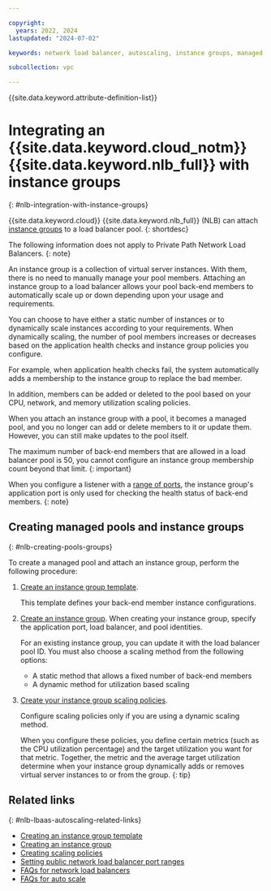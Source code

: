 ```yaml
---

copyright:
  years: 2022, 2024
lastupdated: "2024-07-02"

keywords: network load balancer, autoscaling, instance groups, managed pool, network load balancer for vpc, pool

subcollection: vpc

---
```


{{site.data.keyword.attribute-definition-list}}

# Integrating an {{site.data.keyword.cloud_notm}} {{site.data.keyword.nlb_full}} with instance groups
{: #nlb-integration-with-instance-groups}

{{site.data.keyword.cloud}} {{site.data.keyword.nlb_full}} (NLB) can attach [instance groups](/docs/vpc?topic=vpc-creating-auto-scale-instance-group) to a load balancer pool.
{: shortdesc}

The following information does not apply to Private Path Network Load Balancers.
{: note}

An instance group is a collection of virtual server instances. With them, there is no need to manually manage your pool members. Attaching an instance group to a load balancer allows your pool back-end members to automatically scale up or down depending upon your usage and requirements.

You can choose to have either a static number of instances or to dynamically scale instances according to your requirements. When dynamically scaling, the number of pool members increases or decreases based on the application health checks and instance group policies you configure.

For example, when application health checks fail, the system automatically adds a membership to the instance group to replace the bad member.

In addition, members can be added or deleted to the pool based on your CPU, network, and memory utilization scaling policies.

When you attach an instance group with a pool, it becomes a managed pool, and you no longer can add or delete members to it or update them. However, you can still make updates to the pool itself.

The maximum number of back-end members that are allowed in a load balancer pool is 50, you cannot configure an instance group membership count beyond that limit.
{: important}

When you configure a listener with a [range of ports](/docs/vpc?topic=vpc-nlb-port-ranges), the instance group's application port is only used for checking the health status of back-end members.
{: note}

## Creating managed pools and instance groups
{: #nlb-creating-pools-groups}

To create a managed pool and attach an instance group, perform the following procedure:

1. [Create an instance group template](/docs/vpc?topic=vpc-creating-auto-scale-instance-group#creating-instance-template).

   This template defines your back-end member instance configurations.

1. [Create an instance group](/docs/vpc?topic=vpc-creating-auto-scale-instance-group). When creating your instance group, specify the application port, load balancer, and pool identities.

    For an existing instance group, you can update it with the load balancer pool ID. You must also choose a scaling method from the following options:

    * A static method that allows a fixed number of back-end members
    * A dynamic method for utilization based scaling

1. [Create your instance group scaling policies](/docs/vpc?topic=vpc-creating-auto-scale-instance-group#creating-scaling-policies).

    Configure scaling policies only if you are using a dynamic scaling method.

    When you configure these policies, you define certain metrics (such as the CPU utilization percentage) and the target utilization you want for that metric. Together, the metric and the average target utilization determine when your instance group dynamically adds or removes virtual server instances to or from the group.
    {: tip}

## Related links
{: #nlb-lbaas-autoscaling-related-links}

* [Creating an instance group template](/docs/vpc?topic=vpc-creating-auto-scale-instance-group#creating-instance-template)
* [Creating an instance group](/docs/vpc?topic=vpc-creating-auto-scale-instance-group#creating-instance-group)
* [Creating scaling policies](/docs/vpc?topic=vpc-creating-auto-scale-instance-group#creating-scaling-policies)
* [Setting public network load balancer port ranges](/docs/vpc?topic=vpc-nlb-port-ranges)
* [FAQs for network load balancers](/docs/vpc?topic=vpc-nlb-faqs)
* [FAQs for auto scale](/docs/vpc?topic=vpc-faqs-auto-scale)
